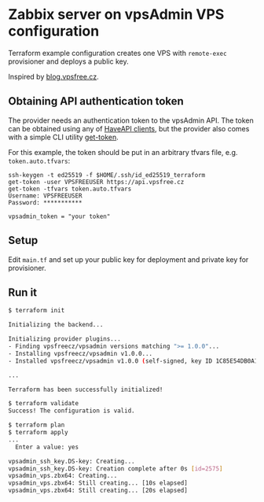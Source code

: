 # Zabbix server on vpsAdmin VPS configuration
Terraform example configuration creates one VPS with `remote-exec` provisioner
and deploys a public key.

Inspired by [blog.vpsfree.cz](https://blog.vpsfree.cz/terraform-provider-pro-vpsadmin-spravujte-infrastrukturu-automatizovane/).

## Obtaining API authentication token
The provider needs an authentication token to the vpsAdmin API. The token can
be obtained using any of [HaveAPI clients](https://github.com/vpsfreecz/haveapi),
but the provider also comes with a simple CLI utility [get-token](../get-token).

For this example, the token should be put in an arbitrary tfvars file, e.g.
`token.auto.tfvars`:

```
ssh-keygen -t ed25519 -f $HOME/.ssh/id_ed25519_terraform
get-token -user VPSFREEUSER https://api.vpsfree.cz
get-token -tfvars token.auto.tfvars
Username: VPSFREEUSER
Password: ***********

vpsadmin_token = "your token"
```

## Setup
Edit `main.tf` and set up your public key for deployment and private key
for provisioner.

## Run it
```sh
$ terraform init

Initializing the backend...

Initializing provider plugins...
- Finding vpsfreecz/vpsadmin versions matching ">= 1.0.0"...
- Installing vpsfreecz/vpsadmin v1.0.0...
- Installed vpsfreecz/vpsadmin v1.0.0 (self-signed, key ID 1C85E54DB0A12B16)

...

Terraform has been successfully initialized!

$ terraform validate
Success! The configuration is valid.

$ terraform plan
$ terraform apply
...
  Enter a value: yes

vpsadmin_ssh_key.DS-key: Creating...
vpsadmin_ssh_key.DS-key: Creation complete after 0s [id=2575]
vpsadmin_vps.zbx64: Creating...
vpsadmin_vps.zbx64: Still creating... [10s elapsed]
vpsadmin_vps.zbx64: Still creating... [20s elapsed]
```
